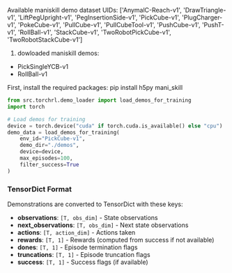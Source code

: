 Available maniskill demo dataset UIDs:
['AnymalC-Reach-v1', 'DrawTriangle-v1', 'LiftPegUpright-v1', 'PegInsertionSide-v1', 'PickCube-v1', 'PlugCharger-v1', 'PokeCube-v1', 'PullCube-v1', 'PullCubeTool-v1', 'PushCube-v1', 'PushT-v1', 'RollBall-v1', 'StackCube-v1', 'TwoRobotPickCube-v1', 'TwoRobotStackCube-v1']

1. dowloaded maniskill demos: 
- PickSingleYCB-v1
- RollBall-v1



First, install the required packages:
pip install h5py mani_skill



```python
from src.torchrl.demo_loader import load_demos_for_training
import torch

# Load demos for training
device = torch.device("cuda" if torch.cuda.is_available() else "cpu")
demo_data = load_demos_for_training(
    env_id="PickCube-v1",
    demo_dir="./demos",
    device=device,
    max_episodes=100,
    filter_success=True
)
```

### TensorDict Format

Demonstrations are converted to TensorDict with these keys:
- **observations**: `[T, obs_dim]` - State observations
- **next_observations**: `[T, obs_dim]` - Next state observations
- **actions**: `[T, action_dim]` - Actions taken
- **rewards**: `[T, 1]` - Rewards (computed from success if not available)
- **dones**: `[T, 1]` - Episode termination flags
- **truncations**: `[T, 1]` - Episode truncation flags
- **success**: `[T, 1]` - Success flags (if available)


